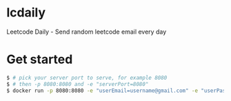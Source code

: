 # lcdaily
Leetcode Daily - Send random leetcode email every day

# Get started
```bash
$ # pick your server port to serve, for example 8080
$ # then -p 8080:8080 and -e "serverPort=8080"
$ docker run -p 8080:8080 -e "userEmail=username@gmail.com" -e "userPassword=123456" -e "serverHost=localhost" -e "serverPort=8080" -d zhouzhuojie/lcdaily
```
